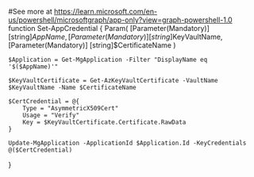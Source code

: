 ﻿#See more at https://learn.microsoft.com/en-us/powershell/microsoftgraph/app-only?view=graph-powershell-1.0
function Set-AppCredential
{
    Param(
        [Parameter(Mandatory)]
        [string]$AppName,
        [Parameter(Mandatory)]
        [string]$KeyVaultName,
        [Parameter(Mandatory)]
        [string]$CertificateName
    )

    $Application = Get-MgApplication -Filter "DisplayName eq '$($AppName)'"

    $KeyVaultCertificate = Get-AzKeyVaultCertificate -VaultName $KeyVaultName -Name $CertificateName

    $CertCredential = @{
        Type = "AsymmetricX509Cert"
        Usage = "Verify"
        Key = $KeyVaultCertificate.Certificate.RawData
    }

    Update-MgApplication -ApplicationId $Application.Id -KeyCredentials @($CertCredential)

}